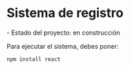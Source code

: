 <h1>Sistema de registro</h1>
- Estado del proyecto: en construcción

Para ejecutar el sistema, debes poner:

```npm install react```
